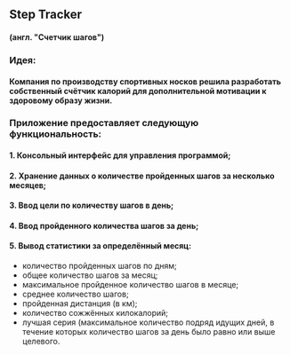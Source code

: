 ## Step Tracker
#### (англ. "Счетчик шагов")

### Идея:
#### Компания по производству спортивных носков решила разработать собственный счётчик калорий для дополнительной мотивации к здоровому образу жизни.

### Приложение предоставляет следующую функциональность:
#### 1. Консольный интерфейс для управления программой;
#### 2. Хранение данных о количестве пройденных шагов за несколько месяцев;
#### 3. Ввод цели по количеству шагов в день; 
#### 4. Ввод пройденного количества шагов за день; 
#### 5. Вывод статистики за определённый месяц:
- количество пройденных шагов по дням;
- общее количество шагов за месяц;
- максимальное пройденное количество шагов в месяце;
- среднее количество шагов;
- пройденная дистанция (в км);
- количество сожжённых килокалорий;
- лучшая серия (максимальное количество подряд идущих дней, в течение которых количество шагов за день было равно или выше целевого.
